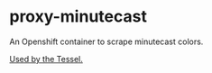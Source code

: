 # proxy-minutecast

An Openshift container to scrape minutecast colors.

[Used by the Tessel.](https://github.com/aeharding/tessel-minutecast)
